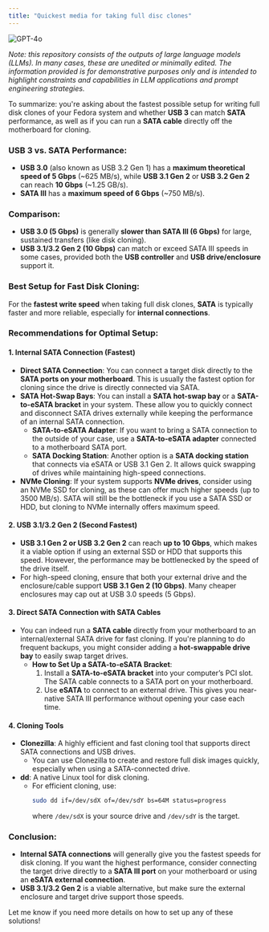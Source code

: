 ```yaml
---
title: "Quickest media for taking full disc clones"
---
```

![GPT-4o](https://img.shields.io/badge/GPT--4o-3333FF?style=for-the-badge&logo=openai&logoColor=white)



*Note: this repository consists of the outputs of large language models (LLMs). In many cases, these are unedited or minimally edited. The information provided is for demonstrative purposes only and is intended to highlight constraints and capabilities in LLM applications and prompt engineering strategies.*


To summarize: you're asking about the fastest possible setup for writing full disk clones of your Fedora system and whether **USB 3** can match **SATA** performance, as well as if you can run a **SATA cable** directly off the motherboard for cloning.

### USB 3 vs. SATA Performance:
- **USB 3.0** (also known as USB 3.2 Gen 1) has a **maximum theoretical speed of 5 Gbps** (~625 MB/s), while **USB 3.1 Gen 2** or **USB 3.2 Gen 2** can reach **10 Gbps** (~1.25 GB/s).
- **SATA III** has a **maximum speed of 6 Gbps** (~750 MB/s).

### Comparison:
- **USB 3.0 (5 Gbps)** is generally **slower than SATA III (6 Gbps)** for large, sustained transfers (like disk cloning).
- **USB 3.1/3.2 Gen 2 (10 Gbps)** can match or exceed SATA III speeds in some cases, provided both the **USB controller** and **USB drive/enclosure** support it.

### Best Setup for Fast Disk Cloning:
For the **fastest write speed** when taking full disk clones, **SATA** is typically faster and more reliable, especially for **internal connections**.

### Recommendations for Optimal Setup:

#### 1. **Internal SATA Connection (Fastest)**
   - **Direct SATA Connection**: You can connect a target disk directly to the **SATA ports on your motherboard**. This is usually the fastest option for cloning since the drive is directly connected via SATA.
   - **SATA Hot-Swap Bays**: You can install a **SATA hot-swap bay** or a **SATA-to-eSATA bracket** in your system. These allow you to quickly connect and disconnect SATA drives externally while keeping the performance of an internal SATA connection.
     - **SATA-to-eSATA Adapter**: If you want to bring a SATA connection to the outside of your case, use a **SATA-to-eSATA adapter** connected to a motherboard SATA port.
     - **SATA Docking Station**: Another option is a **SATA docking station** that connects via eSATA or USB 3.1 Gen 2. It allows quick swapping of drives while maintaining high-speed connections.
   - **NVMe Cloning**: If your system supports **NVMe drives**, consider using an NVMe SSD for cloning, as these can offer much higher speeds (up to 3500 MB/s). SATA will still be the bottleneck if you use a SATA SSD or HDD, but cloning to NVMe internally offers maximum speed.

#### 2. **USB 3.1/3.2 Gen 2 (Second Fastest)**
   - **USB 3.1 Gen 2 or USB 3.2 Gen 2** can reach **up to 10 Gbps**, which makes it a viable option if using an external SSD or HDD that supports this speed. However, the performance may be bottlenecked by the speed of the drive itself.
   - For high-speed cloning, ensure that both your external drive and the enclosure/cable support **USB 3.1 Gen 2 (10 Gbps)**. Many cheaper enclosures may cap out at USB 3.0 speeds (5 Gbps).

#### 3. **Direct SATA Connection with SATA Cables**
   - You can indeed run a **SATA cable** directly from your motherboard to an internal/external SATA drive for fast cloning. If you're planning to do frequent backups, you might consider adding a **hot-swappable drive bay** to easily swap target drives.
     - **How to Set Up a SATA-to-eSATA Bracket**:
       1. Install a **SATA-to-eSATA bracket** into your computer’s PCI slot. The SATA cable connects to a SATA port on your motherboard.
       2. Use **eSATA** to connect to an external drive. This gives you near-native SATA III performance without opening your case each time.
   
#### 4. **Cloning Tools**
   - **Clonezilla**: A highly efficient and fast cloning tool that supports direct SATA connections and USB drives.
     - You can use Clonezilla to create and restore full disk images quickly, especially when using a SATA-connected drive.
   - **dd**: A native Linux tool for disk cloning.
     - For efficient cloning, use:
       ```bash
       sudo dd if=/dev/sdX of=/dev/sdY bs=64M status=progress
       ```
       where `/dev/sdX` is your source drive and `/dev/sdY` is the target.

### Conclusion:
- **Internal SATA connections** will generally give you the fastest speeds for disk cloning. If you want the highest performance, consider connecting the target drive directly to a **SATA III port** on your motherboard or using an **eSATA external connection**.
- **USB 3.1/3.2 Gen 2** is a viable alternative, but make sure the external enclosure and target drive support those speeds.

Let me know if you need more details on how to set up any of these solutions!